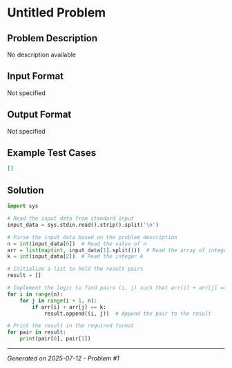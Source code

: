 # Untitled Problem

## Problem Description
No description available

## Input Format
Not specified

## Output Format
Not specified

## Example Test Cases
```json
[]
```

## Solution
```python
import sys

# Read the input data from standard input
input_data = sys.stdin.read().strip().split('\n')

# Parse the input data based on the problem description
n = int(input_data[0])  # Read the value of n
arr = list(map(int, input_data[1].split()))  # Read the array of integers
k = int(input_data[2])  # Read the integer k

# Initialize a list to hold the result pairs
result = []

# Implement the logic to find pairs (i, j) such that arr[i] + arr[j] == k
for i in range(n):
    for j in range(i + 1, n):
        if arr[i] + arr[j] == k:
            result.append((i, j))  # Append the pair to the result

# Print the result in the required format
for pair in result:
    print(pair[0], pair[1])
```

---
*Generated on 2025-07-12 - Problem #1*